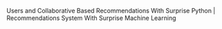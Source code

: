 Users and Collaborative Based Recommendations  With Surprise Python | Recommendations System With Surprise Machine Learning 

